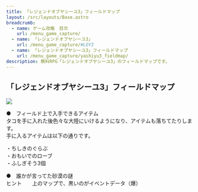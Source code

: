 ```yaml
---
title: 「レジェンドオブヤシーユ3」フィールドマップ
layout: /src/layouts/Base.astro
breadcrumb:
  - name: ゲーム攻略　目次
    url: /menu_game_capture/
  - name: 「レジェンドオブヤシーユ3」
    url: /menu_game_capture/#LOY3
  - name: 「レジェンドオブヤシーユ3」フィールドマップ
    url: /menu_game_capture/yashiyu3_fieldmap/
description: 無料RPG「レジェンドオブヤシーユ3」のフィールドマップです。
---
```

## 「レジェンドオブヤシーユ3」フィールドマップ

![](/menu_game_capture/yashiyu3_fieldmap/FieldMap.png)

●　フィールド上で入手できるアイテム  
タコを手に入れた後色々な大陸にいけるようになり、アイテムも落ちてたりします。  
手に入るアイテムは以下の通りです。  
  
・ちしきのぐらぶ  
・おもいでのローブ  
・ふしぎそう3個  
  
●　誰かが言ってた砂漠の謎  
ヒント　　上のマップで、黒いのがイベントデータ（爆）